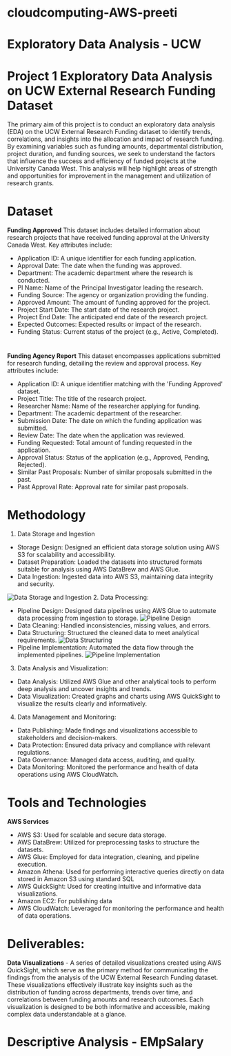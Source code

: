 # cloudcomputing-AWS-preeti
# Exploratory Data Analysis - UCW
# Project 1 Exploratory Data Analysis on UCW External Research Funding Dataset
The primary aim of this project is to conduct an exploratory data analysis (EDA) on the UCW External Research Funding dataset to identify trends, correlations, and insights into the allocation and impact of research funding. By examining variables such as funding amounts, departmental distribution, project duration, and funding sources, we seek to understand the factors that influence the success and efficiency of funded projects at the University Canada West. This analysis will help highlight areas of strength and opportunities for improvement in the management and utilization of research grants.
# Dataset
**Funding Approved**
This dataset includes detailed information about research projects that have received funding approval at the University Canada West. Key attributes include:
- Application ID: A unique identifier for each funding application.
- Approval Date: The date when the funding was approved.
- Department: The academic department where the research is conducted.
- PI Name: Name of the Principal Investigator leading the research.
- Funding Source: The agency or organization providing the funding.
- Approved Amount: The amount of funding approved for the project.
- Project Start Date: The start date of the research project.
- Project End Date: The anticipated end date of the research project.
- Expected Outcomes: Expected results or impact of the research.
- Funding Status: Current status of the project (e.g., Active, Completed).
  # 
**Funding Agency Report**
This dataset encompasses applications submitted for research funding, detailing the review and approval process. Key attributes include:
- Application ID: A unique identifier matching with the 'Funding Approved' dataset.
- Project Title: The title of the research project.
- Researcher Name: Name of the researcher applying for funding.
- Department: The academic department of the researcher.
- Submission Date: The date on which the funding application was submitted.
- Review Date: The date when the application was reviewed.
- Funding Requested: Total amount of funding requested in the application.
- Approval Status: Status of the application (e.g., Approved, Pending, Rejected).
- Similar Past Proposals: Number of similar proposals submitted in the past.
- Past Approval Rate: Approval rate for similar past proposals.
# Methodology
1. Data Storage and Ingestion
- Storage Design: Designed an efficient data storage solution using AWS S3 for scalability and accessibility.
- Dataset Preparation: Loaded the datasets into structured formats suitable for analysis using AWS DataBrew and AWS Glue.
- Data Ingestion: Ingested data into AWS S3, maintaining data integrity and security.
  
![Data Storage and Ingestion](https://github.com/PSreeti/cloudcomputing-AWS-preeti/blob/main/Step1.png)
2. Data Processing:
- Pipeline Design: Designed data pipelines using AWS Glue to automate data processing from ingestion to storage.
![Pipeline Design](https://github.com/PSreeti/cloudcomputing-AWS-preeti/blob/main/ETLWeek%233.drawio%20(1).png)
- Data Cleaning: Handled inconsistencies, missing values, and errors.
- Data Structuring: Structured the cleaned data to meet analytical requirements.
 ![Data Structuring](https://github.com/PSreeti/cloudcomputing-AWS-preeti/blob/main/Week4.png)
- Pipeline Implementation: Automated the data flow through the implemented pipelines.
![Pipeline Implementation](https://github.com/PSreeti/cloudcomputing-AWS-preeti/blob/main/ETL_AWS.png)
3. Data Analysis and Visualization:
-	Data Analysis: Utilized AWS Glue and other analytical tools to perform deep analysis and uncover insights and trends.
-	Data Visualization: Created graphs and charts using AWS QuickSight to visualize the results clearly and informatively.
4. Data Management and Monitoring:
- Data Publishing: Made findings and visualizations accessible to stakeholders and decision-makers.
- Data Protection: Ensured data privacy and compliance with relevant regulations.
- Data Governance: Managed data access, auditing, and quality.
- Data Monitoring: Monitored the performance and health of data operations using AWS CloudWatch.
# Tools and Technologies
**AWS Services**
- AWS S3: Used for scalable and secure data storage.
- AWS DataBrew: Utilized for preprocessing tasks to structure the datasets.
- AWS Glue: Employed for data integration, cleaning, and pipeline execution.
- Amazon Athena: Used for performing interactive queries directly on data stored in Amazon S3 using standard SQL
- AWS QuickSight: Used for creating intuitive and informative data visualizations.
- Amazon EC2: For publishing data
- AWS CloudWatch: Leveraged for monitoring the performance and health of data operations.
# Deliverables:
**Data Visualizations** - A series of detailed visualizations created using AWS QuickSight, which serve as the primary method for communicating the findings from the analysis of the UCW External Research Funding dataset. These visualizations effectively illustrate key insights such as the distribution of funding across departments, trends over time, and correlations between funding amounts and research outcomes. Each visualization is designed to be both informative and accessible, making complex data understandable at a glance.


# Descriptive Analysis - EMpSalary
